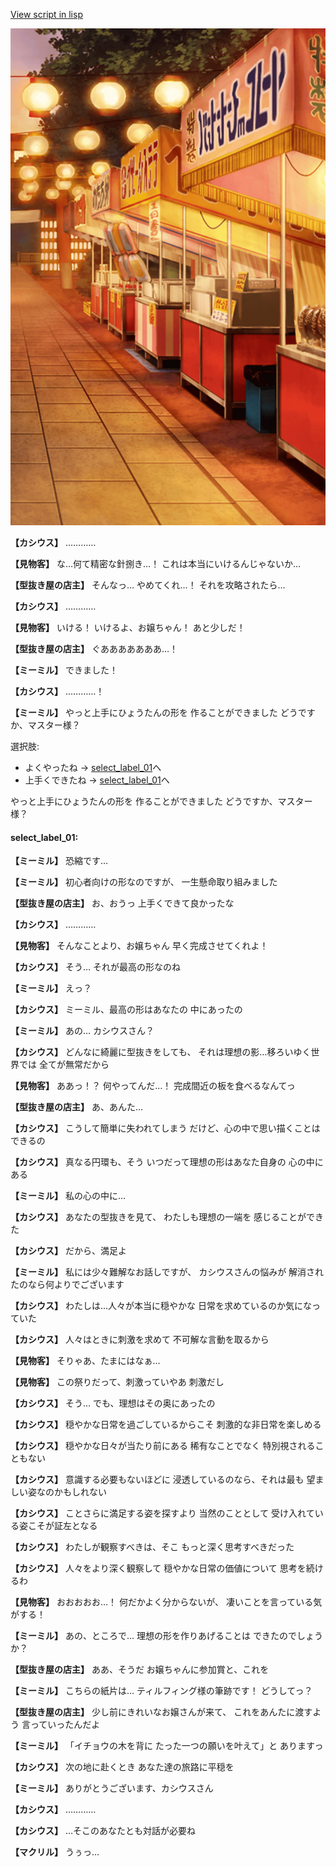 [View script in lisp](../scripts/202208130.txt)

![SEAsummer_fes_evening.png](../images/backgrounds/SEAsummer_fes_evening.png)

**【カシウス】**
…………

**【見物客】**
な…何て精密な針捌き…！
これは本当にいけるんじゃないか…

**【型抜き屋の店主】**
そんなっ…
やめてくれ…！
それを攻略されたら…

**【カシウス】**
…………

**【見物客】**
いける！
いけるよ、お嬢ちゃん！
あと少しだ！

**【型抜き屋の店主】**
ぐあああああああ…！

**【ミーミル】**
できました！

**【カシウス】**
…………！

**【ミーミル】**
やっと上手にひょうたんの形を
作ることができました
どうですか、マスター様？

選択肢:
- よくやったね → [select_label_01](#select_label_01)へ
- 上手くできたね → [select_label_01](#select_label_01)へ

やっと上手にひょうたんの形を
作ることができました
どうですか、マスター様？

#### select_label_01:

**【ミーミル】**
恐縮です…

**【ミーミル】**
初心者向けの形なのですが、
一生懸命取り組みました

**【型抜き屋の店主】**
お、おうっ
上手くできて良かったな

**【カシウス】**
…………

**【見物客】**
そんなことより、お嬢ちゃん
早く完成させてくれよ！

**【カシウス】**
そう…
それが最高の形なのね

**【ミーミル】**
えっ？

**【カシウス】**
ミーミル、最高の形はあなたの
中にあったの

**【ミーミル】**
あの…
カシウスさん？

**【カシウス】**
どんなに綺麗に型抜きをしても、
それは理想の影…移ろいゆく世界では
全てが無常だから

**【見物客】**
ああっ！？
何やってんだ…！
完成間近の板を食べるなんてっ

**【型抜き屋の店主】**
あ、あんた…

**【カシウス】**
こうして簡単に失われてしまう
だけど、心の中で思い描くことは
できるの

**【カシウス】**
真なる円環も、そう
いつだって理想の形はあなた自身の
心の中にある

**【ミーミル】**
私の心の中に…

**【カシウス】**
あなたの型抜きを見て、
わたしも理想の一端を
感じることができた

**【カシウス】**
だから、満足よ

**【ミーミル】**
私には少々難解なお話しですが、
カシウスさんの悩みが
解消されたのなら何よりでございます

**【カシウス】**
わたしは…人々が本当に穏やかな
日常を求めているのか気になっていた

**【カシウス】**
人々はときに刺激を求めて
不可解な言動を取るから

**【見物客】**
そりゃあ、たまにはなぁ…

**【見物客】**
この祭りだって、刺激っていやあ
刺激だし

**【カシウス】**
そう…
でも、理想はその奥にあったの

**【カシウス】**
穏やかな日常を過ごしているからこそ
刺激的な非日常を楽しめる

**【カシウス】**
穏やかな日々が当たり前にある
稀有なことでなく
特別視されることもない

**【カシウス】**
意識する必要もないほどに
浸透しているのなら、それは最も
望ましい姿なのかもしれない

**【カシウス】**
ことさらに満足する姿を探すより
当然のこととして
受け入れている姿こそが証左となる

**【カシウス】**
わたしが観察すべきは、そこ
もっと深く思考すべきだった

**【カシウス】**
人々をより深く観察して
穏やかな日常の価値について
思考を続けるわ

**【見物客】**
おおおおお…！
何だかよく分からないが、
凄いことを言っている気がする！

**【ミーミル】**
あの、ところで…
理想の形を作りあげることは
できたのでしょうか？

**【型抜き屋の店主】**
ああ、そうだ
お嬢ちゃんに参加賞と、これを

**【ミーミル】**
こちらの紙片は…
ティルフィング様の筆跡です！
どうしてっ？

**【型抜き屋の店主】**
少し前にきれいなお嬢さんが来て、
これをあんたに渡すよう
言っていったんだよ

**【ミーミル】**
「イチョウの木を背に
たった一つの願いを叶えて」と
ありますっ

**【カシウス】**
次の地に赴くとき
あなた達の旅路に平穏を

**【ミーミル】**
ありがとうございます、カシウスさん

**【カシウス】**
…………

**【カシウス】**
…そこのあなたとも対話が必要ね

**【マクリル】**
うぅっ…
